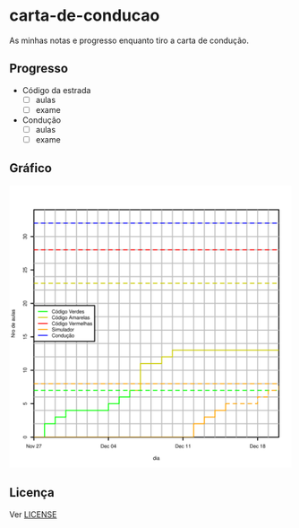 # carta-de-conducao

As minhas notas e progresso enquanto tiro a carta de condução.

## Progresso

- Código da estrada
    - [ ] aulas
    - [ ] exame
- Condução
    - [ ] aulas
    - [ ] exame

## Gráfico

![Gráfico com Progresso nas aulas de Código e Condução](https://github.com/cpmachado/carta-de-conducao/blob/master/progresso.png?raw=true)


## Licença

Ver [LICENSE](LICENSE)
